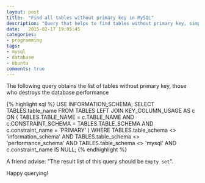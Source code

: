 ```yaml
---
layout: post
title:  "Find all tables without primary key in MySQL"
description: "Query that helps to find tables without primary key, simple and efficient way to find performance bottlenecks"
date:   2015-02-17 19:05:45
categories:
- programming
tags:
- mysql
- database
- ubuntu
comments: true
---
```


The following query obtains the list of tables without primary key, those who destroys the database performance

{% highlight sql %}
USE INFORMATION_SCHEMA;
SELECT 
    TABLES.table_name
FROM TABLES
LEFT JOIN KEY_COLUMN_USAGE AS c 
ON (
       TABLES.TABLE_NAME = c.TABLE_NAME
   AND c.CONSTRAINT_SCHEMA = TABLES.TABLE_SCHEMA
   AND c.constraint_name = 'PRIMARY'
)
WHERE 
    TABLES.table_schema <> 'information_schema'
AND TABLES.table_schema <> 'performance_schema'
AND TABLES.table_schema <> 'mysql'
AND c.constraint_name IS NULL;
{% endhighlight %} 

A friend advise: "The result list of this query should be `Empty set`". 

Happy querying!
